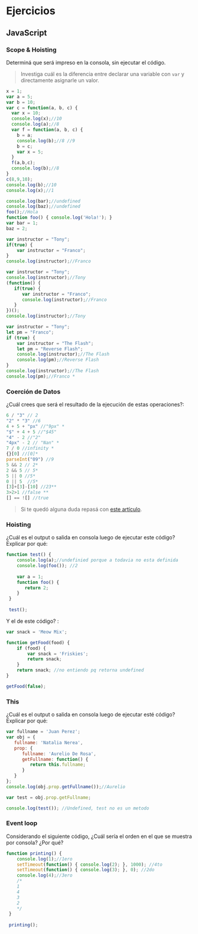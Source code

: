 
# Ejercicios

## JavaScript

### Scope & Hoisting

Determiná que será impreso en la consola, sin ejecutar el código.

> Investiga cuál es la diferencia entre declarar una variable con `var` y directamente asignarle un valor.

```javascript
x = 1;
var a = 5; 
var b = 10;
var c = function(a, b, c) {
  var x = 10;
  console.log(x);//10
  console.log(a);//8
  var f = function(a, b, c) {
    b = a;
    console.log(b);//8 //9
    b = c; 
    var x = 5;
  }
  f(a,b,c);
  console.log(b);//8
}
c(8,9,10);
console.log(b);//10
console.log(x);//1
```

```javascript
console.log(bar);//undefined
console.log(baz);//undefined
foo();//Hola
function foo() { console.log('Hola!'); }
var bar = 1;
baz = 2;

```

```javascript
var instructor = "Tony";
if(true) {
    var instructor = "Franco";
}
console.log(instructor);//Franco
```

```javascript
var instructor = "Tony";
console.log(instructor);//Tony
(function() {
   if(true) {
      var instructor = "Franco";
      console.log(instructor);//Franco
   }
})();
console.log(instructor);//Tony
```

```javascript
var instructor = "Tony";
let pm = "Franco";
if (true) {
    var instructor = "The Flash";
    let pm = "Reverse Flash";
    console.log(instructor);//The Flash
    console.log(pm);//Reverse Flash
}
console.log(instructor);//The Flash
console.log(pm);//Franco *
```
### Coerción de Datos

¿Cuál crees que será el resultado de la ejecución de estas operaciones?:

```javascript
6 / "3" // 2
"2" * "3" //6
4 + 5 + "px" //"9px" *
"$" + 4 + 5 //"$45"
"4" - 2 //"2"
"4px" - 2 // "Nan" *
7 / 0 //infinity *
{}[0] //[0]* 
parseInt("09") //9
5 && 2 // 2*
2 && 5 // 5*
5 || 0 //5*
0 || 5  //5*
[3]+[3]-[10] //23**
3>2>1 //false **
[] == ![] //true 
```

> Si te quedó alguna duda repasá con [este artículo](http://javascript.info/tutorial/object-conversion).


### Hoisting

¿Cuál es el output o salida en consola luego de ejecutar este código? Explicar por qué:

```javascript
function test() {
    console.log(a);//undefinied porque a todavia no esta definida 
    console.log(foo()); //2
 
    var a = 1;
    function foo() {
       return 2;
    }
 }
 
 test();
```

Y el de este código? :

```javascript
var snack = 'Meow Mix';

function getFood(food) {
    if (food) {
        var snack = 'Friskies';
        return snack;
    }
    return snack; //no entiendo pq retorna undefined 
}

getFood(false);
```


### This

¿Cuál es el output o salida en consola luego de ejecutar esté código? Explicar por qué:

```javascript
var fullname = 'Juan Perez';
var obj = {
   fullname: 'Natalia Nerea',
   prop: {
      fullname: 'Aurelio De Rosa',
      getFullname: function() {
         return this.fullname;
      }
   }
};
console.log(obj.prop.getFullname());//Aurelio

var test = obj.prop.getFullname;

console.log(test()); //Undefined, test no es un metodo
```

### Event loop

Considerando el siguiente código, ¿Cuál sería el orden en el que se muestra por consola? ¿Por qué?

```javascript
function printing() {
    console.log(1);//1ero
    setTimeout(function() { console.log(2); }, 1000); //4to
    setTimeout(function() { console.log(3); }, 0); //2do
    console.log(4);//3ero
    /*
    1
    4
    3
    2
    */
 }
 
 printing();
```

